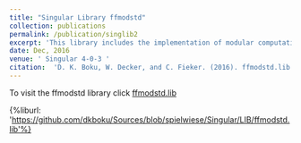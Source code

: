 ```yaml
---
title: "Singular Library ffmodstd"
collection: publications
permalink: /publication/singlib2
excerpt: 'This library includes the implementation of modular computation of Groebner bases over function fields'
date: Dec, 2016 
venue: ' Singular 4-0-3 '
citation:  'D. K. Boku, W. Decker, and C. Fieker. (2016). ffmodstd.lib A Singular}~4-0-3 library for computing Gr\"obner bases of ideals in polynomial rings over algebraic function fields.'
---
```

To visit the ffmodstd library click <a href="https://github.com/dkboku/Sources/blob/spielwiese/Singular/LIB/ffmodstd.lib"> ffmodstd.lib </a>

{%liburl: 'https://github.com/dkboku/Sources/blob/spielwiese/Singular/LIB/ffmodstd.lib'%}
